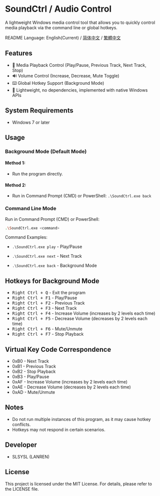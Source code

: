 # SoundCtrl / Audio Control
A lightweight Windows media control tool that allows you to quickly control media playback via the command line or global hotkeys.

README Language: English(Current) / [简体中文](https://github.com/SLSYSL/SoundCtrl/blob/main/README_schinese.md) / [繁體中文](https://github.com/SLSYSL/SoundCtrl/blob/main/README_tchinese.md)

## Features
- 🎵 Media Playback Control (Play/Pause, Previous Track, Next Track, Stop)
- 🔊 Volume Control (Increase, Decrease, Mute Toggle)
- ⌨️ Global Hotkey Support (Background Mode)
- 🚀 Lightweight, no dependencies, implemented with native Windows APIs

## System Requirements
- Windows 7 or later

## Usage
### Background Mode (Default Mode)
#### Method 1:
- Run the program directly.

#### Method 2:
- Run in Command Prompt (CMD) or PowerShell: `.\SoundCtrl.exe back`

### Command Line Mode
Run in Command Prompt (CMD) or PowerShell:

```bash
.\SoundCtrl.exe <command>
```

Command Examples:

- `.\SoundCtrl.exe play` - Play/Pause

- `.\SoundCtrl.exe next` - Next Track

- `.\SoundCtrl.exe back` - Background Mode

## Hotkeys for Background Mode

- <kbd>Right Ctrl + Q</kbd> - Exit the program
- <kbd>Right Ctrl + F1</kbd> - Play/Pause
- <kbd>Right Ctrl + F2</kbd> - Previous Track
- <kbd>Right Ctrl + F3</kbd> - Next Track
- <kbd>Right Ctrl + F4</kbd> - Increase Volume (increases by 2 levels each time)
- <kbd>Right Ctrl + F5</kbd> - Decrease Volume (decreases by 2 levels each time)
- <kbd>Right Ctrl + F6</kbd> - Mute/Unmute
- <kbd>Right Ctrl + F7</kbd> - Stop Playback

## Virtual Key Code Correspondence

- 0xB0 - Next Track
- 0xB1 - Previous Track
- 0xB2 - Stop Playback
- 0xB3 - Play/Pause
- 0xAF - Increase Volume (increases by 2 levels each time)
- 0xAE - Decrease Volume (decreases by 2 levels each time)
- 0xAD - Mute/Unmute

## Notes

- Do not run multiple instances of this program, as it may cause hotkey conflicts.
- Hotkeys may not respond in certain scenarios.

## Developer
- SLSYSL (LANREN)

## License
This project is licensed under the MIT License. For details, please refer to the LICENSE file.
